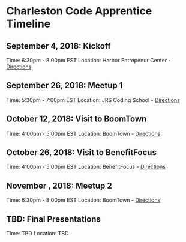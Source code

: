 # Charleston Code Apprentice Timeline

## September 4, 2018: Kickoff
Time: 6:30pm - 8:00pm EST
Location: Harbor Entrepenur Center - [Directions](https://goo.gl/maps/v4oLoJcK13J2)

## September 26, 2018: Meetup 1
Time: 5:30pm - 7:00pm EST
Location: JRS Coding School - [Directions](https://goo.gl/maps/AcchUNL8Fqq)

## October 12, 2018: Visit to BoomTown
Time: 4:00pm - 5:00pm EST
Location: BoomTown - [Directions](https://goo.gl/maps/5Uxc1i7VdgQ2)


## October 26, 2018: Visit to BenefitFocus
Time: 4:00pm - 5:00pm EST
Location: BenefitFocus - [Directions](https://goo.gl/maps/QEiAk4Fj19o)

## November , 2018: Meetup 2
Time: 6:30pm - 8:00pm EST
Location: BoomTown - [Directions](https://goo.gl/maps/5Uxc1i7VdgQ2)

## TBD: Final Presentations
Time: TBD
Location: TBD
